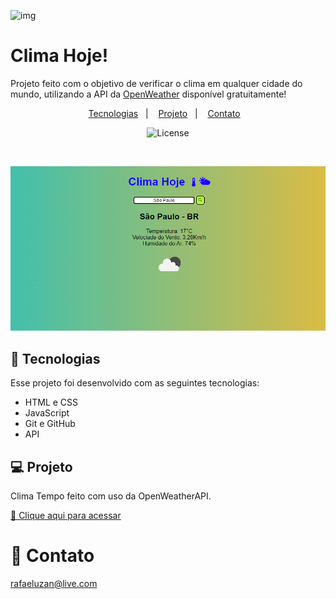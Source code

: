 ![img](assets/favicon.ico)

# Clima Hoje!

Projeto feito com o objetivo de verificar o clima em qualquer cidade do mundo, utilizando a API da [OpenWeather](https://openweathermap.org) disponível gratuitamente!

<p align="center">
  <a href="#-tecnologias">Tecnologias</a>&nbsp;&nbsp;&nbsp;|&nbsp;&nbsp;&nbsp;
  <a href="#-projeto">Projeto</a>&nbsp;&nbsp;&nbsp;|&nbsp;&nbsp;&nbsp;
  <a href="#-contato">Contato</a>&nbsp;&nbsp;&nbsp;
</p>

<p align="center">
  <img alt="License" src="https://img.shields.io/static/v1?label=license&message=MIT&color=49AA26&labelColor=000000">
</p>

<br>

![preview](assets/preview.png)

## 🚀 Tecnologias

Esse projeto foi desenvolvido com as seguintes tecnologias:

- HTML e CSS
- JavaScript 
- Git e GitHub
- API

## 💻 Projeto

Clima Tempo feito com uso da OpenWeatherAPI.

[🔗 Clique aqui para acessar]()

# 📱 Contato
rafaeluzan@live.com
